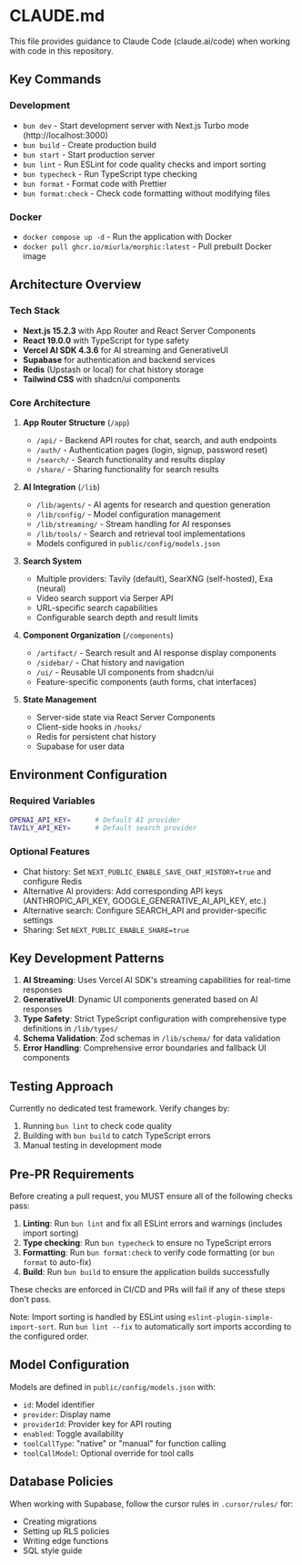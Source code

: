 # CLAUDE.md

This file provides guidance to Claude Code (claude.ai/code) when working with code in this repository.

## Key Commands

### Development

- `bun dev` - Start development server with Next.js Turbo mode (http://localhost:3000)
- `bun build` - Create production build
- `bun start` - Start production server
- `bun lint` - Run ESLint for code quality checks and import sorting
- `bun typecheck` - Run TypeScript type checking
- `bun format` - Format code with Prettier
- `bun format:check` - Check code formatting without modifying files

### Docker

- `docker compose up -d` - Run the application with Docker
- `docker pull ghcr.io/miurla/morphic:latest` - Pull prebuilt Docker image

## Architecture Overview

### Tech Stack

- **Next.js 15.2.3** with App Router and React Server Components
- **React 19.0.0** with TypeScript for type safety
- **Vercel AI SDK 4.3.6** for AI streaming and GenerativeUI
- **Supabase** for authentication and backend services
- **Redis** (Upstash or local) for chat history storage
- **Tailwind CSS** with shadcn/ui components

### Core Architecture

1. **App Router Structure** (`/app`)
   - `/api/` - Backend API routes for chat, search, and auth endpoints
   - `/auth/` - Authentication pages (login, signup, password reset)
   - `/search/` - Search functionality and results display
   - `/share/` - Sharing functionality for search results

2. **AI Integration** (`/lib`)
   - `/lib/agents/` - AI agents for research and question generation
   - `/lib/config/` - Model configuration management
   - `/lib/streaming/` - Stream handling for AI responses
   - `/lib/tools/` - Search and retrieval tool implementations
   - Models configured in `public/config/models.json`

3. **Search System**
   - Multiple providers: Tavily (default), SearXNG (self-hosted), Exa (neural)
   - Video search support via Serper API
   - URL-specific search capabilities
   - Configurable search depth and result limits

4. **Component Organization** (`/components`)
   - `/artifact/` - Search result and AI response display components
   - `/sidebar/` - Chat history and navigation
   - `/ui/` - Reusable UI components from shadcn/ui
   - Feature-specific components (auth forms, chat interfaces)

5. **State Management**
   - Server-side state via React Server Components
   - Client-side hooks in `/hooks/`
   - Redis for persistent chat history
   - Supabase for user data

## Environment Configuration

### Required Variables

```bash
OPENAI_API_KEY=      # Default AI provider
TAVILY_API_KEY=      # Default search provider
```

### Optional Features

- Chat history: Set `NEXT_PUBLIC_ENABLE_SAVE_CHAT_HISTORY=true` and configure Redis
- Alternative AI providers: Add corresponding API keys (ANTHROPIC_API_KEY, GOOGLE_GENERATIVE_AI_API_KEY, etc.)
- Alternative search: Configure SEARCH_API and provider-specific settings
- Sharing: Set `NEXT_PUBLIC_ENABLE_SHARE=true`

## Key Development Patterns

1. **AI Streaming**: Uses Vercel AI SDK's streaming capabilities for real-time responses
2. **GenerativeUI**: Dynamic UI components generated based on AI responses
3. **Type Safety**: Strict TypeScript configuration with comprehensive type definitions in `/lib/types/`
4. **Schema Validation**: Zod schemas in `/lib/schema/` for data validation
5. **Error Handling**: Comprehensive error boundaries and fallback UI components

## Testing Approach

Currently no dedicated test framework. Verify changes by:

1. Running `bun lint` to check code quality
2. Building with `bun build` to catch TypeScript errors
3. Manual testing in development mode

## Pre-PR Requirements

Before creating a pull request, you MUST ensure all of the following checks pass:

1. **Linting**: Run `bun lint` and fix all ESLint errors and warnings (includes import sorting)
2. **Type checking**: Run `bun typecheck` to ensure no TypeScript errors
3. **Formatting**: Run `bun format:check` to verify code formatting (or `bun format` to auto-fix)
4. **Build**: Run `bun build` to ensure the application builds successfully

These checks are enforced in CI/CD and PRs will fail if any of these steps don't pass.

Note: Import sorting is handled by ESLint using `eslint-plugin-simple-import-sort`. Run `bun lint --fix` to automatically sort imports according to the configured order.

## Model Configuration

Models are defined in `public/config/models.json` with:

- `id`: Model identifier
- `provider`: Display name
- `providerId`: Provider key for API routing
- `enabled`: Toggle availability
- `toolCallType`: "native" or "manual" for function calling
- `toolCallModel`: Optional override for tool calls

## Database Policies

When working with Supabase, follow the cursor rules in `.cursor/rules/` for:

- Creating migrations
- Setting up RLS policies
- Writing edge functions
- SQL style guide
